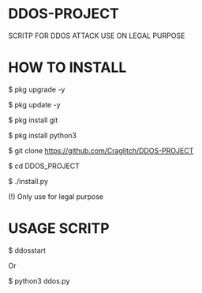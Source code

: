 # DDOS-PROJECT

SCRITP FOR DDOS ATTACK
USE ON LEGAL PURPOSE

# HOW TO INSTALL

$ pkg upgrade -y

$ pkg update -y

$ pkg install git

$ pkg install python3

$ git clone https://github.com/Craglitch/DDOS-PROJECT

$ cd DDOS_PROJECT

$ ./install.py

(!) Only use for legal purpose
# USAGE SCRITP

$ ddosstart

Or

$ python3 ddos.py
